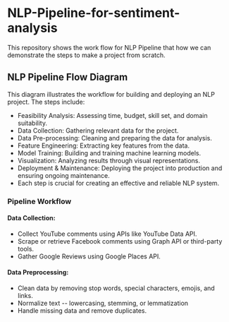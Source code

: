 # NLP-Pipeline-for-sentiment-analysis
This repository shows the work flow for NLP Pipeline that how we can demonstrate the steps to make a project from scratch.

## NLP Pipeline Flow Diagram

This diagram illustrates the workflow for building and deploying an NLP project. The steps include:

- Feasibility Analysis: Assessing time, budget, skill set, and domain suitability.
- Data Collection: Gathering relevant data for the project.
- Data Pre-processing: Cleaning and preparing the data for analysis.
- Feature Engineering: Extracting key features from the data.
- Model Training: Building and training machine learning models.
- Visualization: Analyzing results through visual representations.
- Deployment & Maintenance: Deploying the project into production and ensuring ongoing maintenance.
- Each step is crucial for creating an effective and reliable NLP system.

### Pipeline Workflow

#### Data Collection: 
- Collect YouTube comments using APIs like YouTube Data API.
- Scrape or retrieve Facebook comments using Graph API or third-party tools.
- Gather Google Reviews using Google Places API.

#### Data Preprocessing: 
- Clean data by removing stop words, special characters, emojis, and links.
- Normalize text
-- lowercasing, stemming, or lemmatization     
- Handle missing data and remove duplicates.
